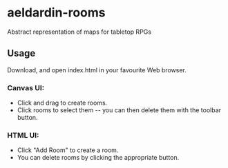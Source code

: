 # aeldardin-rooms
Abstract representation of maps for tabletop RPGs

## Usage

Download, and open index.html in your favourite Web browser.

### Canvas UI:

* Click and drag to create rooms.
* Click rooms to select them -- you can then delete them with the toolbar button.

### HTML UI:

* Click "Add Room" to create a room.
* You can delete rooms by clicking the appropriate button.
